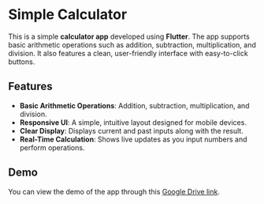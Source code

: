 # Simple Calculator

This is a simple **calculator app** developed using **Flutter**. The app supports basic arithmetic operations such as addition, subtraction, multiplication, and division. It also features a clean, user-friendly interface with easy-to-click buttons.

## Features

- **Basic Arithmetic Operations**: Addition, subtraction, multiplication, and division.
- **Responsive UI**: A simple, intuitive layout designed for mobile devices.
- **Clear Display**: Displays current and past inputs along with the result.
- **Real-Time Calculation**: Shows live updates as you input numbers and perform operations.

## Demo

You can view the demo of the app through this [Google Drive link](https://drive.google.com/file/d/1FFDkgeRtOyrPBpvOfQmhWDrDXjBjk3QN/view?usp=drive_link).
